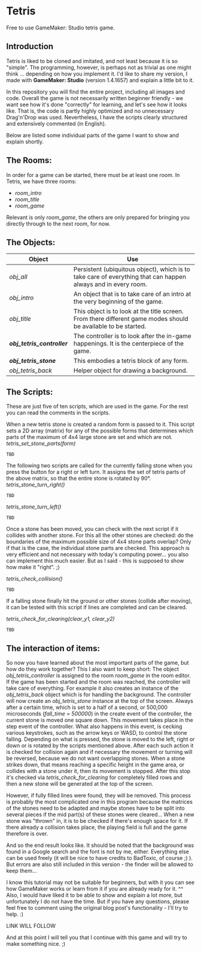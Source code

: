 # Tetris
Free to use GameMaker: Studio tetris game.

## Introduction
Tetris is liked to be cloned and imitated, and not least because it is so "simple". The programming, however, is perhaps not as trivial as one might think ... depending on how you implement it.
I'd like to share my version, I made with **GameMaker: Studio** (version 1.4.1657) and explain a little bit to it.

In this repository you will find the entire project, including all images and code.
Overall the game is not necessarily written beginner friendly - we want see how it's done "correctly" for learning, and let's see how it looks like. That is, the code is partly highly optimized and no unnecessary Drag'n'Drop was used. Nevertheless, I have the scripts clearly structured and extensively commented (in English).

Below are listed some individual parts of the game I want to show and explain shortly.

## The Rooms:

In order for a game can be started, there must be at least one room. In Tetris, we have three rooms:
- _room_intro_
- _room_title_
- _room_game_

Relevant is only _room_game_, the others are only prepared for bringing you directly through to the next room, for now.


## The Objects:

|Object|Use|
|-------|--------|
|_obj_all_|Persistent (ubiquitous object), which is to take care of everything that can happen always and in every room.|
|_obj_intro_|An object that is to take care of an intro at the very beginning of the game.|
|_obj_title_|This object is to look at the title screen. From there different game modes should be available to be started.|
|**_obj_tetris_controller_**|The controller is to look after the in-game happenings. It is the centerpiece of the game.|
|**_obj_tetris_stone_**|This embodies a tetris block of any form.|
|_obj_tetris_back_|Helper object for drawing a background.|

## The Scripts:

These are just five of ten scripts, which are used in the game. For the rest you can read the comments in the scripts.

When a new tetris stone is created a random form is passed to it. This script sets a 2D array (matrix) for any of the possible forms that determines which parts of the maximum of 4x4 large stone are set and which are not.
_tetris_set_stone_parts(form)_
```c_cpp
TBD
```

The following two scripts are called for the currently falling stone when you press the button for a right or left turn. It assigns the set of tetris parts of the above matrix, so that the entire stone is rotated by 90°.
_tetris_stone_turn_right()_
```c_cpp
TBD
```

_tetris_stone_turn_left()_
```c_cpp
TBD
```

Once a stone has been moved, you can check with the next script if it collides with another stone. For this all the other stones are checked: do the boundaries of the maximum possible size of 4x4 stone parts overlap? Only if that is the case, the individual stone parts are checked. This approach is very efficient and not necessary with today's computing power... you also can implement this much easier. But as I said - this is supposed to show how make it "right". ;)

_tetris_check_collision()_
```c_cpp
TBD
```

If a falling stone finally hit the ground or other stones (collide after moving), it can be tested with this script if lines are completed and can be cleared.

_tetris_check_for_clearing(clear_y1, clear_y2)_
```c_cpp
TBD
```

## The interaction of items:

So now you have learned about the most important parts of the game, but how do they work together? This I also want to keep short:
The object _obj_tetris_controller_ is assigned to the room _room_game_ in the room editor.
If the game has been started and the room was reached, the controller will take care of everything. For example it  also creates an instance of the _obj_tetris_back_ object which is for handling the background.
The controller will now create an _obj_tetris_stone_ instance at the top of the screen. Always after a certain time, which is set to a half of a second, or 500,000 microseconds (_fall_time = 500000_) in the create event of the controller, the current stone is moved one square down. This movement takes place in the step event of the controller.
What also happens in this event, is cecking various keystrokes, such as the arrow keys or WASD, to control the stone falling. Depending on what is pressed, the stone is moved to the left, right or down or is rotated by the scripts mentioned above. After each such action it is checked for collision again and if necessary the movement or turning will be reversed, because we do not want overlapping stones.
When a stone strikes down, that means reaching a specific height in the game area, or collides with a stone under it, then its movement is stopped. After this stop it's checked via _tetris_check_for_clearing_ for completely filled rows and then a new stone will be generated at the top of the screen.

However, if fully filled lines were found, they will be removed. This process is probably the most complicated one in this program because the matrices of the stones need to be adapted and maybe stones have to be split into several pieces if the mid part(s) of these stones were cleared...
When a new stone was "thrown" in, it is to be checked if there's enough space for it. If there already a collision takes place, the playing field is full and the game therefore is over.


And so the end result looks like. It should be noted that the background was found in a Google search and the font is not by me, either. Everything else can be used freely (it will be nice to have credits to BadToxic, of course ;) ). But errors are also still included in this version - the finder will be allowed to keep them...

I know this tutorial may not be suitable for beginners, but with it you can see how GameMaker works or learn from it if you are already ready for it. ^^
Also, I would have liked it to be able to show and explain a lot more, but unfortunately I do not have the time. But if you have any questions, please feel free to comment using the original blog post's functionality - I'll try to help. :)

LINK WILL FOLLOW

And at this point I will tell you that I continue with this game and will try to make something nice. ;)
